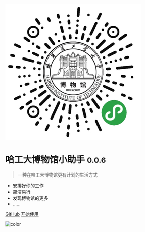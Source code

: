 ![logo](../_media/qrcode15x15.jpg)

# 哈工大博物馆小助手 <small>0.0.6</small>

> 一种在哈工大博物馆更有计划的生活方式

- 安排好你的工作
- 简洁易行
- 发现博物馆的更多
- ……

[GitHub](https://github.com/upupming/HITMers)
[开始使用](#哈工大博物馆小助手)

![color](#fff)